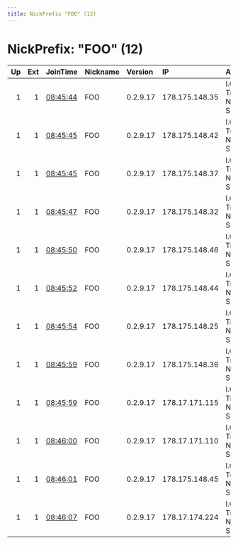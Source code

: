 ```yaml
---
title: NickPrefix "FOO" (12)
---
```


# NickPrefix: "FOO" (12)

|   Up |   Ext | JoinTime                                                                                            | Nickname   | Version   | IP             | AS                           | CC   |   ORp |   Dirp | OS    | Contact              |   eFamMembers |
|-----:|------:|:----------------------------------------------------------------------------------------------------|:-----------|:----------|:---------------|:-----------------------------|:-----|------:|-------:|:------|:---------------------|--------------:|
|    1 |     1 | [08:45:44](https://metrics.torproject.org/rs.html#details/CA55B8D71FD251B096048A225374C4FD6FE4D605) | FOO        | 0.2.9.17  | 178.175.148.35 | I.C.S. Trabia-Network S.R.L. | md   |   443 |      0 | Linux | foorelay@hotmail.com |            12 |
|    1 |     1 | [08:45:45](https://metrics.torproject.org/rs.html#details/2B2D614B822A69D7919F7FF8079BBFC20F4CB6B7) | FOO        | 0.2.9.17  | 178.175.148.42 | I.C.S. Trabia-Network S.R.L. | md   |   443 |      0 | Linux | foorelay@hotmail.com |            12 |
|    1 |     1 | [08:45:45](https://metrics.torproject.org/rs.html#details/BFCF0FBDFAAD835CE11A120F73451F27B7137AAF) | FOO        | 0.2.9.17  | 178.175.148.37 | I.C.S. Trabia-Network S.R.L. | md   |   443 |      0 | Linux | foorelay@hotmail.com |            12 |
|    1 |     1 | [08:45:47](https://metrics.torproject.org/rs.html#details/4549CC038EA7FC14265FC6DD666A91CBE567A81F) | FOO        | 0.2.9.17  | 178.175.148.32 | I.C.S. Trabia-Network S.R.L. | md   |   443 |      0 | Linux | foorelay@hotmail.com |            12 |
|    1 |     1 | [08:45:50](https://metrics.torproject.org/rs.html#details/4ED25AC8C6CDEABAC1EC2156296D6C88F8B752DA) | FOO        | 0.2.9.17  | 178.175.148.46 | I.C.S. Trabia-Network S.R.L. | md   |   443 |      0 | Linux | foorelay@hotmail.com |            12 |
|    1 |     1 | [08:45:52](https://metrics.torproject.org/rs.html#details/566ED0BC737D6C4D4728DD7594702825F1857BCF) | FOO        | 0.2.9.17  | 178.175.148.44 | I.C.S. Trabia-Network S.R.L. | md   |   443 |      0 | Linux | foorelay@hotmail.com |            12 |
|    1 |     1 | [08:45:54](https://metrics.torproject.org/rs.html#details/1ABD9FCD77DAD0C17CC41FB4A0877B8D45417E3D) | FOO        | 0.2.9.17  | 178.175.148.25 | I.C.S. Trabia-Network S.R.L. | md   |   443 |      0 | Linux | foorelay@hotmail.com |            12 |
|    1 |     1 | [08:45:59](https://metrics.torproject.org/rs.html#details/1CEABE4AF241844AD43DF46FA23DB92E81F2B4FA) | FOO        | 0.2.9.17  | 178.175.148.36 | I.C.S. Trabia-Network S.R.L. | md   |   443 |      0 | Linux | foorelay@hotmail.com |            12 |
|    1 |     1 | [08:45:59](https://metrics.torproject.org/rs.html#details/CD4D2ED0B1250344963F01AD478BE482A66BE471) | FOO        | 0.2.9.17  | 178.17.171.115 | I.C.S. Trabia-Network S.R.L. | md   |   443 |      0 | Linux | foorelay@hotmail.com |            12 |
|    1 |     1 | [08:46:00](https://metrics.torproject.org/rs.html#details/02F962E10F379B4893A75C9F378FB289D9630F71) | FOO        | 0.2.9.17  | 178.17.171.110 | I.C.S. Trabia-Network S.R.L. | md   |   443 |      0 | Linux | foorelay@hotmail.com |            12 |
|    1 |     1 | [08:46:01](https://metrics.torproject.org/rs.html#details/F970D9546CED33450274652EF68077277A793639) | FOO        | 0.2.9.17  | 178.175.148.45 | I.C.S. Trabia-Network S.R.L. | md   |   443 |      0 | Linux | foorelay@hotmail.com |            12 |
|    1 |     1 | [08:46:07](https://metrics.torproject.org/rs.html#details/C86B984E6CDA1D682FFC381566B8A5BAABFB4007) | FOO        | 0.2.9.17  | 178.17.174.224 | I.C.S. Trabia-Network S.R.L. | md   |   443 |      0 | Linux | foorelay@hotmail.com |            12 |
